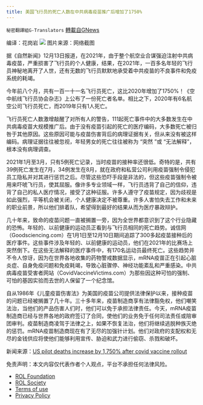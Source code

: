 ```yaml
---
title: 美国飞行员的死亡人数在中共病毒疫苗推广后增加了1750%
---
```

`秘密翻譯組G-Translators` [轉載自GNews](https://gnews.org/zh-hans/1770110/)

编译：花岗岩
![](https://assets.gnews.org/wp-content/uploads/2021/12/图片1-95.png)
图片来源：网络截图

据《自然新闻》12月13日报道，在2021年，由于整个航空业合谋强迫注射中共病毒疫苗，严重损害了飞行员的个人健康，结果，在2021年，一百多名年轻的飞行员神秘地离开了人世，还有无数的飞行员默默地承受着中共疫苗的不良事件和免疫系统的耗竭。

今年前八个月，共有一百一十一名飞行员死亡，这比2020年增加了1750%！《空中航线飞行员协会杂志》上公布了一份死亡者名单。相比之下，2020年有6名航空公司飞行员死亡，而2019年只有1人死亡。

飞行员死亡人数激增敲醒了对所有人的警告，111起死亡事件中的大多数发生在中共病毒疫苗大规模推广后。由于没有疫苗引起的死亡的医疗编码，大多数死亡被归咎于其他原因。这些原因可能与疫苗伤害背后的病理证据有关，但从来没有被这样编码。病理证据往往被忽视，年轻男女的死亡往往被称为 “突然 ”或 “无法解释”，根本没有病理调查。

2021年1月至3月，只有5例死亡记录，当时疫苗的接种率还很低。奇特的是，共有39例死亡发生在7月，34例发生在8月，就在政府和私营公司利用疫苗强制令侵犯员工隐私并对其进行惩罚之后。尽管这些恐吓手段是非法的，但这些疫苗强制令被用来吓唬飞行员，使其屈服。像许多专业领域一样，飞行员违背了自己的信仰，违背了自己的私人医疗情况，接受了这种征服。许多人遵守了疫苗规定，因为歧视是如此强烈，平等机会被关闭，个人健康决定不被尊重。许多人害怕失去工作和未来的职业前景，所以他们排着队，希望得到最好的结果从而为医疗暴政辩护。

几十年来，致命的疫苗问题一直被搁置一旁，因为全世界都意识到了这个行业隐藏的恐怖。年轻的、以前健康的运动员正看到与飞行员相同的死亡趋势。诚信网（Goodsciencing.com）在1月1日至12月10日期间追踪了300多起疫苗接种后的医疗事件。这些事件涉及年轻的、以前健康的运动员，他们在2021年的比赛场上突然倒下。在这些无法解释的医疗事件中，有170名运动员最终死亡。这些趋势并不令人惊讶，因为在世界各地收集的药物警戒数据显示，mRNA疫苗正在引起心脏炎症、自身免疫问题和免疫耗竭，导致心脏骤停、神经功能紊乱和严重感染。中共病毒疫苗受害者网站（CovidVaccineVictims.com）为那些因这种可怕的强制、可怕的基因实验而去世的人保留了一个纪念馆。

自从1986年《儿童疫苗伤害法》为美国的疫苗公司提供法律保护以来，接种疫苗的问题已经被搁置了几十年。三十多年来，疫苗制造商享有法律豁免权，他们嘲笑法治，当他们的产品伤害人们时，他们可以免于承担法律责任。今天，mRNA疫苗制造商已经与世界各地的政府签订了合同，使他们的业务免于任何司法责任或陪审团审判。疫苗制造商凌驾于法律之上，如果不恢复法治，他们将继续逃脱种族灭绝的惩罚。mRNA疫苗制造商现在有了无尽的加强针计划。他们对政府的支配权和无尽的金钱供应将使他们能够利用宣传、胁迫和武力进行偷窃、杀戮和破坏。

新闻来源：[US pilot deaths increase by 1,750% after covid vaccine rollout](https://www.naturalnews.com/2021-12-13-us-pilot-deaths-increase-after-covid-vaccine-rollout.html)

 

免责声明：本文内容仅代表作者个人观点，平台不承担任何法律风险。

- [ROL Foundation](https://rolfoundation.org/)
- [ROL Society](https://rolsociety.org/)
- [Terms of use](https://gnews.org/terms-of-use-3/)
- [Privacy Policy](https://gnews.org/privacy-policy/)
